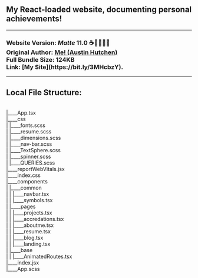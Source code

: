 <h2>My React-loaded website, documenting personal achievements!</h2>  <hr/> <h3>Website Version: <i>Matte</i> <b> 11.0 ☕️🎉👨🏾‍💻 </b> 
<br/> Original Author: <u><b>Me! (Austin Hutchen) </b></u> 
<br/> Full Bundle Size: <b> 124KB </b>
<br/> Link: <b> [My Site](https://bit.ly/3MHcbzY). </b>
 </h3>
<hr/>
 <h2> Local File Structure: </h2> <br/>
|____App.tsx <br/>
|____css <br/>
| |____fonts.scss <br/>
| |____resume.scss <br/>
| |____dimensions.scss <br/>
| |____nav-bar.scss <br/>
| |____TextSphere.scss <br/>
| |____spinner.scss <br/>
| |____QUERIES.scss <br/>
|____reportWebVitals.jsx <br/>
|____index.css <br/>
|____components <br/>
| |____common <br/>
| | |____navbar.tsx <br/>
| | |____symbols.tsx <br/>
| |____pages <br/>
| | |____projects.tsx <br/>
| | |____accredations.tsx <br/>
| | |____aboutme.tsx <br/>
| | |____resume.tsx <br/>
| | |____blog.tsx <br/>
| | |____landing.tsx <br/>
| |____base <br/>
| | |____AnimatedRoutes.tsx <br/>
|____index.jsx <br/>
|____App.scss <br/>
